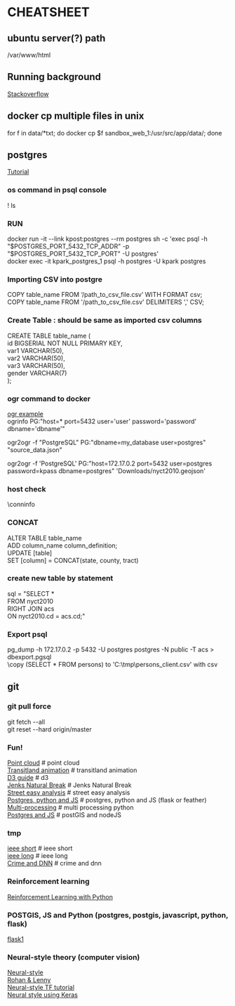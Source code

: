 # CHEATSHEET

## ubuntu server(?) path
/var/www/html 

## Running background
[Stackoverflow](https://askubuntu.com/questions/8653/how-to-keep-processes-running-after-ending-ssh-session)

## docker cp multiple files in unix
for f in data/*txt; do docker cp $f sandbox_web_1:/usr/src/app/data/; done

## postgres
[Tutorial](https://www.saltycrane.com/blog/2019/01/how-run-postgresql-docker-mac-local-development/)

### os command in psql console
\! ls

### RUN
docker run -it --link kpost:postgres --rm postgres sh -c 'exec psql -h "$POSTGRES_PORT_5432_TCP_ADDR" -p "$POSTGRES_PORT_5432_TCP_PORT" -U postgres' \
docker exec -it kpark_postgres_1 psql -h postgres -U kpark postgres

### Importing CSV into postgre
COPY table_name FROM ‘/path_to_csv_file.csv’ WITH FORMAT csv; <br>
COPY table_name FROM '/path_to_csv_file.csv' DELIMITERS ',' CSV; <br>

### Create Table : should be same as imported csv columns
CREATE TABLE table_name ( \
id BIGSERIAL NOT NULL PRIMARY KEY, \
var1 VARCHAR(50), \
var2 VARCHAR(50), \
var3 VARCHAR(50), \
gender VARCHAR(7) \
);

### ogr command to docker
[ogr example](https://morphocode.com/using-ogr2ogr-convert-data-formats-geojson-postgis-esri-geodatabase-shapefiles/) <br>
ogrinfo PG:"host=* port=5432 user='user' password='password' dbname='dbname'" <br>

ogr2ogr -f "PostgreSQL" PG:"dbname=my_database user=postgres" "source_data.json" <br>

ogr2ogr -f 'PostgreSQL' PG:"host=172.17.0.2 port=5432 user=postgres password=kpass dbname=postgres" 'Downloads/nyct2010.geojson'

### host check
\conninfo <br>

### CONCAT
  ALTER TABLE table_name \
  ADD column_name column_definition; \
  UPDATE [table] \
  SET [column] = CONCAT(state, county, tract)

### create new table by statement
  sql = "SELECT * \
  FROM nyct2010 \
  RIGHT JOIN acs \
  ON nyct2010.cd = acs.cd;"

### Export psql
pg_dump -h 172.17.0.2 -p 5432 -U postgres postgres -N public -T acs > dbexport.pgsql \
\copy (SELECT * FROM persons) to 'C:\tmp\persons_client.csv' with csv

## git
### git pull force
git fetch --all \
git reset --hard origin/master

### Fun!
[Point cloud](https://github.com/heremaps/pptk) # point cloud \
[Transitland animation](https://github.com/transitland/transitland-processing-animation) # transitland animation \
[D3 guide](https://medium.com/@enjalot/the-hitchhikers-guide-to-d3-js-a8552174733a) # d3 \
[Jenks Natural Break](http://qingkaikong.blogspot.com/2018/04/python-jenks-natural-breaks.html) # Jenks Natural Break \
[Street easy analysis](https://observablehq.com/@pstuffa/streeteasy-data-neighborhood-maps) # street easy analysis \
[Postgres, python and JS](https://gis.stackexchange.com/questions/232668/adding-a-postgresql-database-to-a-web-map) # postgres, python and JS (flask or feather) \
[Multi-processing](https://stackoverflow.com/questions/20190668/multiprocessing-a-for-loop) # multi processing python \
[Postgres and JS](https://blog.patricktriest.com/game-of-thrones-map-node-postgres-redis/) # postGIS and nodeJS


### tmp
[ieee short](https://ieeexplore.ieee.org/stamp/stamp.jsp?arnumber=8419399) # ieee short \
[ieee long](https://www.researchgate.net/profile/Nhat_Hai_Phan/publication/327106790_Deep_Self-Taught_Learning_for_Detecting_Drug_Abuse_Risk_Behavior_in_Tweets_Invited_to_Computational_Social_Network_2018/links/5b795267a6fdcc5f8b53e849/Deep-Self-Taught-Learning-for-Detecting-Drug-Abuse-Risk-Behavior-in-Tweets-Invited-to-Computational-Social-Network-2018.pdf) # ieee long \
[Crime and DNN](https://journals.plos.org/plosone/article/file?id=10.1371/journal.pone.0176244&type=printable) # crime and dnn

### Reinforcement learning
[Reinforcement Learning with Python](https://towardsdatascience.com/reinforcement-learning-with-python-8ef0242a2fa2)

### POSTGIS, JS and Python (postgres, postgis, javascript, python, flask)
[flask1](http://www.jennifergd.com/post/7/)

### Neural-style theory (computer vision)
[Neural-style](https://towardsdatascience.com/neural-style-transfer-tutorial-part-1-f5cd3315fa7f) \
[Rohan & Lenny](https://ayearofai.com/rohan-lenny-2-convolutional-neural-networks-5f4cd480a60b) \
[Neural-style TF tutorial](https://medium.com/tensorflow/neural-style-transfer-creating-art-with-deep-learning-using-tf-keras-and-eager-execution-7d541ac31398) \
[Neural style using Keras](https://medium.com/mlreview/making-ai-art-with-style-transfer-using-keras-8bb5fa44b216)

